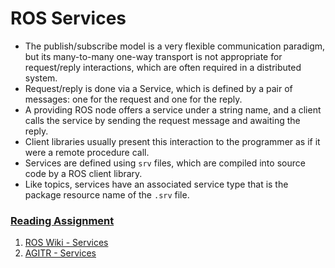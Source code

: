 # ROS Services



* The publish/subscribe model is a very flexible communication paradigm, but its many-to-many one-way transport is not appropriate for request/reply interactions, which are often required in a distributed system.
* Request/reply is done via a Service, which is defined by a pair of messages: one for the request and one for the reply.
* A providing ROS node offers a service under a string name, and a client calls the service by sending the request message and awaiting the reply.
* Client libraries usually present this interaction to the programmer as if it were a remote procedure call.
* Services are defined using `srv` files, which are compiled into source code by a ROS client library.
* Like topics, services have an associated service type that is the package resource name of the `.srv` file.

### [Reading Assignment](https://portal.e-yantra.org/storage/FjbIfxILQH_vd/res/learn/ros-basics/learn-ros-comm-services.html#reading-assignment)

1. [ROS Wiki - Services](http://wiki.ros.org/Services)
2. [AGITR - Services](https://www.cse.sc.edu/~jokane/agitr/agitr-letter-service.pdf)

